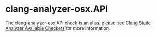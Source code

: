 clang-analyzer-osx.API
======================

The clang-analyzer-osx.API check is an alias, please see
[Clang Static Analyzer Available Checkers](https://clang.llvm.org/docs/analyzer/checkers.html#osx-api)
for more information.

